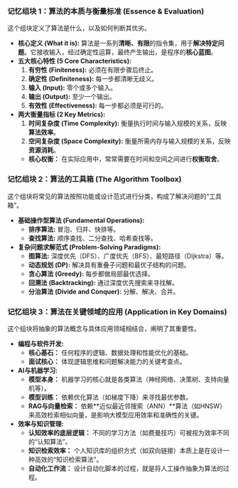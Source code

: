### 记忆组块 1：算法的本质与衡量标准 (Essence & Evaluation)

这个组块定义了算法是什么，以及如何判断其优劣。

*   **核心定义 (What it is):** 算法是一系列**清晰、有限**的指令集，用于**解决特定问题**。它接收输入，经过确定性运算，最终产生输出，是程序的**核心蓝图**。
*   **五大核心特性 (5 Core Characteristics):**
    1.  **有穷性 (Finiteness):** 必须在有限步骤后终止。
    2.  **确定性 (Definiteness):** 每一步都清晰无歧义。
    3.  **输入 (Input):** 零个或多个输入。
    4.  **输出 (Output):** 至少一个输出。
    5.  **有效性 (Effectiveness):** 每一步都必须是可行的。
*   **两大衡量指标 (2 Key Metrics):**
    1.  **时间复杂度 (Time Complexity):** 衡量执行时间与输入规模的关系，反映**算法效率**。
    2.  **空间复杂度 (Space Complexity):** 衡量所需内存与输入规模的关系，反映**资源消耗**。
    *   **核心权衡：** 在实际应用中，常常需要在时间和空间之间进行**权衡取舍**。

### 记忆组块 2：算法的工具箱 (The Algorithm Toolbox)

这个组块将常见的算法按照功能或设计范式进行分类，构成了解决问题的“工具箱”。

*   **基础操作型算法 (Fundamental Operations):**
    *   **排序算法:** 冒泡、归并、快排等。
    *   **查找算法:** 顺序查找、二分查找、哈希查找等。
*   **复杂问题求解范式 (Problem-Solving Paradigms):**
    *   **图算法:** 深度优先（DFS）、广度优先（BFS）、最短路径（Dijkstra）等。
    *   **动态规划 (DP):** 解决具有重叠子问题和最优子结构的问题。
    *   **贪心算法 (Greedy):** 每步都做局部最优选择。
    *   **回溯法 (Backtracking):** 通过深度优先搜索来寻找解。
    *   **分治算法 (Divide and Conquer):** 分解、解决、合并。

### 记忆组块 3：算法在关键领域的应用 (Application in Key Domains)

这个组块将抽象的算法概念与具体应用领域相结合，阐明了其重要性。

*   **编程与软件开发:**
    *   **核心基石：** 任何程序的逻辑、数据处理和性能优化的基础。
    *   **面试核心：** 体现逻辑思维和问题解决能力的关键考查点。
*   **AI与机器学习:**
    *   **模型本身：** 机器学习的核心就是各类算法（神经网络、决策树、支持向量机等）。
    *   **模型训练：** 依赖优化算法（如梯度下降）来寻找最优参数。
    *   **RAG与向量检索：** 依赖**近似最近邻搜索（ANN）**算法（如HNSW）来高效检索相似向量，是影响大模型应用效率和准确性的关键。
*   **效率与知识管理:**
    *   **认知效率的底层逻辑：** 不同的学习方法（如费曼技巧）可被视为效率不同的“认知算法”。
    *   **知识检索效率：** 个人知识库的组织方式（如双向链接）本质上是在设计一种高效的“知识检索算法”。
    *   **自动化工作流：** 设计自动化脚本的过程，就是将人工操作抽象为算法的过程。